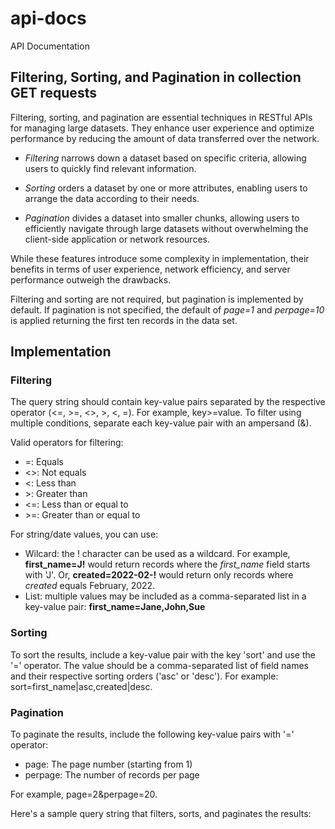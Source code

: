 # api-docs
API Documentation

## Filtering, Sorting, and Pagination in collection GET requests


Filtering, sorting, and pagination are essential techniques in RESTful APIs for managing large datasets. They enhance user experience and optimize performance by reducing the amount of data transferred over the network.

- *Filtering* narrows down a dataset based on specific criteria, allowing users to quickly find relevant information.

- *Sorting* orders a dataset by one or more attributes, enabling users to arrange the data according to their needs.

- *Pagination* divides a dataset into smaller chunks, allowing users to efficiently navigate through large datasets without overwhelming the client-side application or network resources.

While these features introduce some complexity in implementation, their benefits in terms of user experience, network efficiency, and server performance outweigh the drawbacks.

Filtering and sorting are not required, but pagination is implemented by default. If pagination is not specified, the default of *page=1* and *perpage=10* is applied returning the first ten records in the data set.

## Implementation



### Filtering
The query string should contain key-value pairs separated by the respective operator (<=, >=, <>, >, <, =). For example, key>=value. To filter using multiple conditions, separate each key-value pair with an ampersand (&).

Valid operators for filtering:

- =: Equals
- <>: Not equals
- <: Less than
- &gt;: Greater than
- <=: Less than or equal to
- &gt;=: Greater than or equal to

For string/date values, you can use:
- Wilcard: the ! character can be used as a wildcard. For example, **first_name=J!** would return records where the *first_name* field starts with 'J'. Or, **created=2022-02-!** would return only records where *created* equals February, 2022.
- List: multiple values may be included as a comma-separated list in a key-value pair: **first_name=Jane,John,Sue**

### Sorting
To sort the results, include a key-value pair with the key 'sort' and use the '=' operator. The value should be a comma-separated list of field names and their respective sorting orders ('asc' or 'desc'). For example: sort=first_name|asc,created|desc.

### Pagination
To paginate the results, include the following key-value pairs with '=' operator:

- page: The page number (starting from 1)
- perpage: The number of records per page

For example, page=2&perpage=20.

Here's a sample query string that filters, sorts, and paginates the results:
